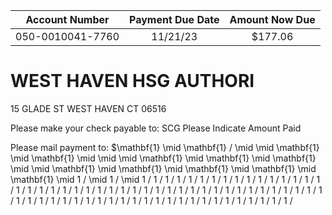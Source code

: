 | Account Number | Payment Due Date | Amount Now Due |
| :--: | :--: | :--: |
| 050-0010041-7760 | 11/21/23 | \$177.06 |

# WEST HAVEN HSG AUTHORI 

15 GLADE ST
WEST HAVEN CT 06516

Please make your check payable to:
SCG
Please Indicate Amount Paid

Please mail payment to:
$\mathbf{1} \mid \mathbf{1} / \mid \mid \mathbf{1} \mid \mathbf{1} \mid \mid \mid \mathbf{1} \mid \mathbf{1} \mid \mathbf{1} \mid \mid \mathbf{1} \mid \mathbf{1} \mid \mathbf{1} \mid \mathbf{1} \mid \mathbf{1} \mid 1 / \mid 1 / \mid 1 / 1 / 1 / 1 / 1 / 1 / 1 / 1 / 1 / 1 / 1 / 1 / 1 / 1 / 1 / 1 / 1 / 1 / 1 / 1 / 1 / 1 / 1 / 1 / 1 / 1 / 1 / 1 / 1 / 1 / 1 / 1 / 1 / 1 / 1 / 1 / 1 / 1 / 1 / 1 / 1 / 1 / 1 / 1 / 1 / 1 / 1 / 1 / 1 / 1 / 1 / 1 / 1 / 1 / 1 / 1 / 1 / 1 / 1 / 1 / 1 / 1 / 1 / 1 / 1 / 1 / 1 /

